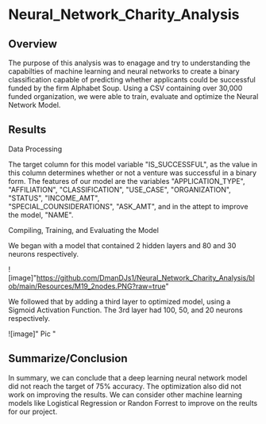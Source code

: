 # Neural_Network_Charity_Analysis

## Overview

The purpose of this analysis was to enagage and try to understanding the capabilties of machine learning and neural networks to create a binary classification capable of predicting whether applicants could be successful funded by the firm Alphabet Soup. Using a CSV containing over 30,000 funded organization, we were able to train, evaluate and optimize the Neural Network Model.

## Results

Data Processing

   The target column for this model variable "IS_SUCCESSFUL", as the value in this column determines whether or not a venture was successful in a binary form.
   The features of our model are the variables "APPLICATION_TYPE", "AFFILIATION", "CLASSIFICATION", "USE_CASE", "ORGANIZATION", "STATUS", "INCOME_AMT",   
   "SPECIAL_COUNSIDERATIONS", "ASK_AMT", and in the attept to improve the model, "NAME".
    

Compiling, Training, and Evaluating the Model

   We began with a model that contained 2 hidden layers and 80 and 30 neurons respectively. 
   
 ![image]"https://github.com/DmanDJs1/Neural_Network_Charity_Analysis/blob/main/Resources/M19_2nodes.PNG?raw=true" 
   
   We followed that by adding a third layer to optimized model, using a Sigmoid 
   Activation Function. The 3rd layer had 100, 50, and 20 neurons respectively.
   
 ![image]" Pic " 

## Summarize/Conclusion

In summary, we can conclude that a deep learning neural network model did not reach the target of 75% accuracy. The optimization also did not work on improving the results. We can consider other machine learning models like Logistical Regression or Randon Forrest to improve on the reults for our project.
